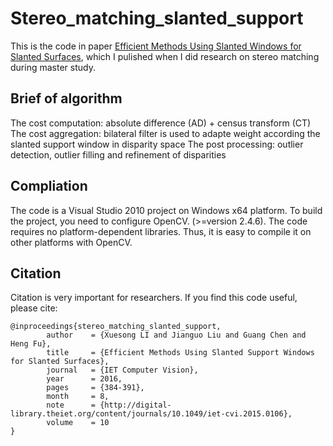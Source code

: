 # Stereo_matching_slanted_support
This is the code in paper [Efficient Methods Using Slanted Windows for Slanted Surfaces](http://digital-library.theiet.org/content/journals/10.1049/iet-cvi.2015.0106
), which I pulished when I did research on stereo matching during master study.

## Brief of algorithm
The	cost computation: absolute difference (AD)  +  census transform (CT) 
The cost aggregation: bilateral filter is used to adapte weight according the slanted support window in disparity space
The post processing: outlier detection, outlier filling and refinement of disparities

## Compliation
The code is a Visual Studio 2010 project on Windows x64 platform. To build the project, you need to configure OpenCV. (>=version 2.4.6). The code requires no platform-dependent libraries. Thus, it is easy to compile it on other platforms with OpenCV.

## Citation
Citation is very important for researchers. If you find this code useful, please cite:
```
@inproceedings{stereo_matching_slanted_support,
        author    = {Xuesong LI and Jianguo Liu and Guang Chen and Heng Fu},
        title     = {Efficient Methods Using Slanted Support Windows for Slanted Surfaces},
        journal   = {IET Computer Vision},
        year      = 2016,
        pages     = {384-391},
        month     = 8,
        note      = {http://digital-library.theiet.org/content/journals/10.1049/iet-cvi.2015.0106}, 
        volume    = 10
}
```
